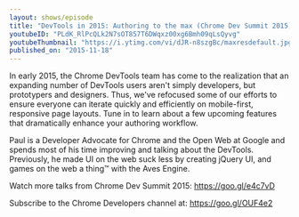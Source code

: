 ```yaml
---
layout: shows/episode
title: "DevTools in 2015: Authoring to the max (Chrome Dev Summit 2015)"
youtubeID: "PLdK_RlPcQLk2N7sOT857T6DWqxz00xg6Bmh09qLsQyvg"
youtubeThumbnail: "https://i.ytimg.com/vi/dJR-n8szgBc/maxresdefault.jpg"
published_on: "2015-11-18"
---
```


In early 2015, the Chrome DevTools team has come to the realization that an expanding number of DevTools users aren't simply developers, but prototypers and designers. Thus, we've refocused some of our efforts to ensure everyone can iterate quickly and efficiently on mobile-first, responsive page layouts. Tune in to learn about a few upcoming features that dramatically enhance your authoring workflow.

Paul is a Developer Advocate for Chrome and the Open Web at Google and spends most of his time improving and talking about the DevTools. Previously, he made UI on the web suck less by creating jQuery UI, and games on the web a thing™ with the Aves Engine.

Watch more talks from Chrome Dev Summit 2015: https://goo.gl/e4c7vD

Subscribe to the Chrome Developers channel at: https://goo.gl/OUF4e2
